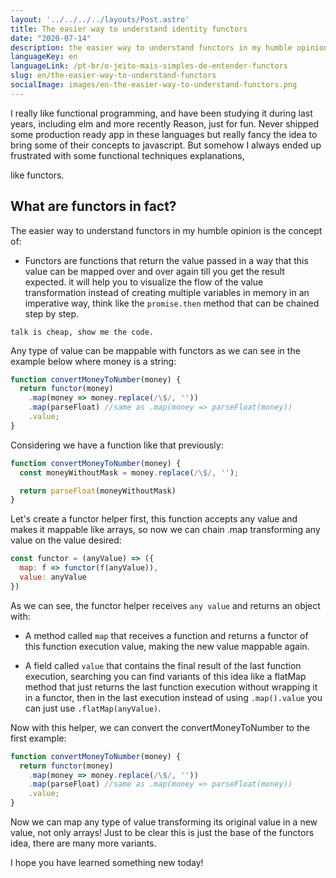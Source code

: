 ```yaml
---
layout: '../../../../layouts/Post.astro'
title: The easier way to understand identity functors
date: "2020-07-14"
description: the easier way to understand functors in my humble opinion is the concept of...
languageKey: en
languageLink: /pt-br/o-jeito-mais-simples-de-entender-functors
slug: en/the-easier-way-to-understand-functors
socialImage: images/en-the-easier-way-to-understand-functors.png
---
```


I really like functional programming, and have been studying it during last years, including elm and more recently Reason, just for fun. Never shipped some production ready app in these languages but really fancy the idea to bring some of their concepts to javascript. But somehow I always ended up frustrated with some functional techniques explanations,

like functors.

<h2 class="subtitle--separator">What are functors in fact?</h2>


The easier way to understand functors in my humble opinion is the concept of: 

- Functors are functions that return the value passed in a way that this value can be mapped over and over again till you get the result expected. it will help you to visualize the flow of the value transformation instead of creating multiple variables in memory in an imperative way, think like the `promise.then` method that can be chained step by step.

`talk is cheap, show me the code.`

Any type of value can be mappable with functors as we can see in the example below where money is a string:

```js
function convertMoneyToNumber(money) {
  return functor(money)
    .map(money => money.replace(/\$/, ''))
	.map(parseFloat) //same as .map(money => parseFloat(money))
    .value;
}
```

Considering we have a function like that previously:

```js
function convertMoneyToNumber(money) {
  const moneyWithoutMask = money.replace(/\$/, '');

  return parseFloat(moneyWithoutMask)
}
```

Let's create a functor helper first, this function accepts any value and makes it mappable like arrays, so now we can chain .map transforming any value on the value desired:

```js
const functor = (anyValue) => ({
  map: f => functor(f(anyValue)),
  value: anyValue
})
```

As we can see, the functor helper receives `any value` and returns an object with:

  - A method called `map` that receives a function and returns a functor of this function execution value, making the new value mappable again.

  - A field called `value` that contains the final result of the last function execution, searching you can find variants of this idea like a flatMap method that just returns the last function execution without wrapping it in a functor, then in the last execution instead of using `.map().value` you can just use `.flatMap(anyValue)`.

Now with this helper, we can convert the convertMoneyToNumber to the first example:

```js
function convertMoneyToNumber(money) {
  return functor(money)
    .map(money => money.replace(/\$/, ''))
	.map(parseFloat) //same as .map(money => parseFloat(money))
    .value;
}
```

Now we can map any type of value transforming its original value in a new value, not only arrays! Just to be clear this is just the base of the functors idea, there are many more variants.

I hope you have learned something new today! 